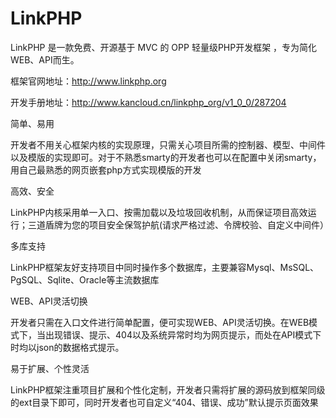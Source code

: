 # LinkPHP
LinkPHP 是一款免费、开源基于 MVC 的 OPP 轻量级PHP开发框架 ，专为简化WEB、API而生。


框架官网地址：http://www.linkphp.org

开发手册地址：http://www.kancloud.cn/linkphp_org/v1_0_0/287204



简单、易用

开发者不用关心框架内核的实现原理，只需关心项目所需的控制器、模型、中间件以及模版的实现即可。对于不熟悉smarty的开发者也可以在配置中关闭smarty，用自己最熟悉的网页嵌套php方式实现模版的开发



高效、安全

LinkPHP内核采用单一入口、按需加载以及垃圾回收机制，从而保证项目高效运行；三道盾牌为您的项目安全保驾护航(请求严格过滤、令牌校验、自定义中间件）



多库支持

LinkPHP框架友好支持项目中同时操作多个数据库，主要兼容Mysql、MsSQL、PgSQL、Sqlite、Oracle等主流数据库



WEB、API灵活切换

开发者只需在入口文件进行简单配置，便可实现WEB、API灵活切换。在WEB模式下，当出现错误、提示、404以及系统异常时均为网页提示，而处在API模式下时均以json的数据格式提示。



易于扩展、个性灵活

LinkPHP框架注重项目扩展和个性化定制，开发者只需将扩展的源码放到框架同级的ext目录下即可，同时开发者也可自定义“404、错误、成功”默认提示页面效果
